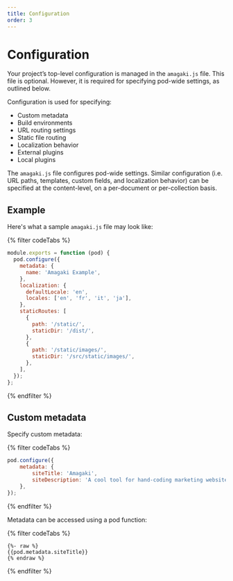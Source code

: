 ```yaml
---
title: Configuration
order: 3
---
```

# Configuration

Your project’s top-level configuration is managed in the `amagaki.js` file. This
file is optional. However, it is required for specifying pod-wide settings, as
outlined below.

Configuration is used for specifying:

- Custom metadata
- Build environments
- URL routing settings
- Static file routing
- Localization behavior
- External plugins
- Local plugins

The `amagaki.js` file configures pod-wide settings. Similar configuration (i.e.
URL paths, templates, custom fields, and localization behavior) can be specified
at the content-level, on a per-document or per-collection basis.

## Example

Here's what a sample `amagaki.js` file may look like:

{% filter codeTabs %}
```javascript:title=amagaki.js
module.exports = function (pod) {
  pod.configure({
    metadata: {
      name: 'Amagaki Example',
    },
    localization: {
      defaultLocale: 'en',
      locales: ['en', 'fr', 'it', 'ja'],
    },
    staticRoutes: [
      {
        path: '/static/',
        staticDir: '/dist/',
      },
      {
        path: '/static/images/',
        staticDir: '/src/static/images/',
      },
    ],
  });
};
```
{% endfilter %}

## Custom metadata

Specify custom metadata:

{% filter codeTabs %}
```javascript:title=amagaki.js
pod.configure({
    metadata: {
        siteTitle: 'Amagaki',
        siteDescription: 'A cool tool for hand-coding marketing websites.',
    },
});
```
{% endfilter %}

Metadata can be accessed using a pod function:

{% filter codeTabs %}
```nunjucks
{%- raw %}
{{pod.metadata.siteTitle}}
{% endraw %}
```
{% endfilter %}